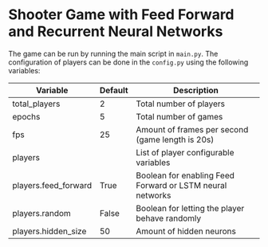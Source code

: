 # Shooter Game with Feed Forward and Recurrent Neural Networks

The game can be run by running the main script in ```main.py```. The configuration of players can be done in the ```config.py``` using the following variables:

| Variable              | Default | Description  |
| --------------------- |-------------| -----|
| total_players         | 2     | Total number of players |
| epochs                | 5     | Total number of games |
| fps                   | 25    | Amount of frames per second (game length is 20s) |
| players               |       | List of player configurable variables |
| players.feed_forward  | True  | Boolean for enabling Feed Forward or LSTM neural networks |
| players.random        | False | Boolean for letting the player behave randomly |
| players.hidden_size   | 50    | Amount of hidden neurons |
